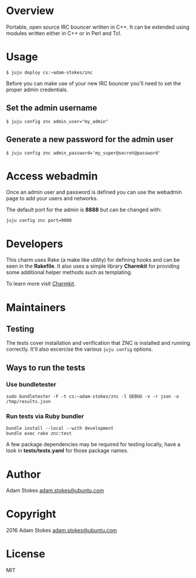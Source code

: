 # Overview

Portable, open source IRC bouncer written in C++. It can be extended using
modules written either in C++ or in Perl and Tcl.

# Usage

    $ juju deploy cs:~adam-stokes/znc

Before you can make use of your new IRC bouncer you'll need to set the proper
admin credentials.

## Set the admin username

    $ juju config znc admin_user="my_admin"

## Generate a new password for the admin user

    $ juju config znc admin_password='my_super@secret@password'

# Access webadmin

Once an admin user and password is defined you can use the webadmin page to add
your users and networks.

The default port for the admin is **8888** but can be changed with:

    juju config znc port=9000

# Developers

This charm uses Rake (a make like utility) for defining hooks and can be seen in
the **Rakefile**. It also uses a simple library **Charmkit** for providing some
additional helper methods such as templating.

To learn more visit [Charmkit](https://github.com/charmkit/charmkit).


# Maintainers

## Testing

The tests cover installation and verification that ZNC is installed and
running correctly. It'll also excercise the various `juju config` options.

## Ways to run the tests

### Use bundletester

```
sudo bundletester -F -t cs:~adam-stokes/znc -l DEBUG -v -r json -o /tmp/results.json
```

### Run tests via Ruby bundler

```
bundle install --local --with development
bundle exec rake znc:test
```

A few package dependencies may be required for testing locally, have a look in **tests/tests.yaml** for those package names.

# Author

Adam Stokes <adam.stokes@ubuntu.com>

# Copyright

2016 Adam Stokes <adam.stokes@ubuntu.com>

# License

MIT
